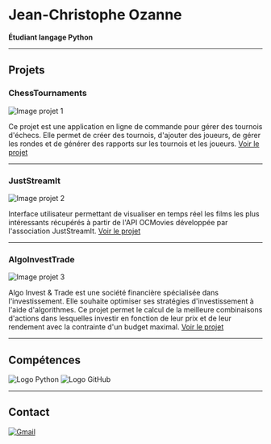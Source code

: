 # Jean-Christophe Ozanne

**Étudiant langage Python**

---

## Projets

### ChessTournaments

![Image projet 1](	https://www.apprendre-les-echecs-24h.com/wp-content/uploads/2020/03/chess-3868677_640.jpg)

Ce projet est une application en ligne de commande pour gérer des tournois d'échecs. Elle permet de créer des tournois, d'ajouter des joueurs, de gérer les rondes et de générer des rapports sur les tournois et les joueurs.
[Voir le projet](https://github.com/JCOzanne/ChessTournaments)

---

### JustStreamIt
![Image projet 2](https://trendly.fr/wp-content/uploads/2015/12/affiches-films-similaires-630x360.jpg)

Interface utilisateur permettant de visualiser en temps réel les films les plus intéressants récupérés à partir de l'API OCMovies développée par l'association JustStreamIt.
[Voir le projet](https://github.com/JCOzanne/JustStreamIt)

---

### AlgoInvestTrade

![Image projet 3](	https://s.brsimg.com/static-000/cache/i/content/im…4/d/e4d7106bf12cc789ecbe99b1afda90aa-760x507.webp)

Algo Invest & Trade est une société financière spécialisée dans l'investissement. Elle souhaite optimiser ses stratégies d'investissement à l'aide d'algorithmes. Ce projet permet le calcul de la meilleure combinaisons d'actions dans lesquelles investir en fonction de leur prix et de leur rendement avec la contrainte d'un budget maximal. 
[Voir le projet](https://github.com/JCOzanne/AlgoInvestTrade)

---

## Compétences

![Logo Python](https://www.python.org/static/img/python-logo@2x.png)
![Logo GitHub](https://yt3.googleusercontent.com/TIjqoYX2wtDSGIzj928euK_ehQh4p_EymUlDbh14ZDrJ4quntQbsURWO4yr6bzYpUX7rjIFxyw=s160-c-k-c0x00ffffff-no-rj)

---

## Contact

[![Gmail](https://imag.malavida.com/mvimgbig/download-s/gmail-16905-0.jpg)](mailto:jeanchristopheozanne@gmail.com)
